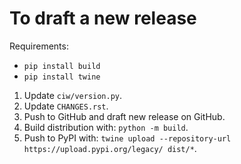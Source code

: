 # To draft a new release

Requirements:
  + `pip install build`
  + `pip install twine`

1) Update `ciw/version.py`.
2) Update `CHANGES.rst`.
3) Push to GitHub and draft new release on GitHub.
4) Build distribution with: `python -m build`.
5) Push to PyPI with: `twine upload --repository-url https://upload.pypi.org/legacy/ dist/*`.
